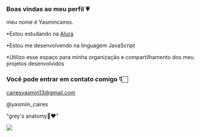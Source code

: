 ### Boas vindas ao meu perfil 💗

meu nome é Yasmincaires.

•Estou estudando na [Alura](https://www.alura.com.br)

•Estou me desenvolvendo na linguagem JavaScript

•Utilizo esse espaço para minha organização e compartilhamento dos meu projetos desenvolvidos

### Você pode entrar em contato comigo 👇🏻

cairesyasmin13@gmail.com

@yasmiin_caires

"grey's anatomy🫶❤️"

![](https://github.com/YasminCaires/YasminCaires/assets/170846102/d512df10-752e-43e6-b308-ace086d43cd4)





